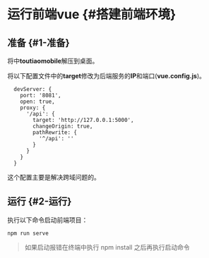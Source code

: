# 运行前端vue {#搭建前端环境}

## 准备 {#1-准备}

将中**toutiaomobile**解压到桌面。

将以下配置文件中的**target**修改为后端服务的**IP**和端口\(**vue.config.js**\)。

```
  devServer: {
    port: '8081',
    open: true,
    proxy: {
      '/api': {
        target: 'http://127.0.0.1:5000',
        changeOrigin: true,
        pathRewrite: {
          '^/api': ''
        }
      }
    }
  }
```

这个配置主要是解决跨域问题的。

## 运行 {#2-运行}

执行以下命令启动前端项目：

```
npm run serve
```

> 如果启动报错在终端中执行 npm install 之后再执行启动命令



